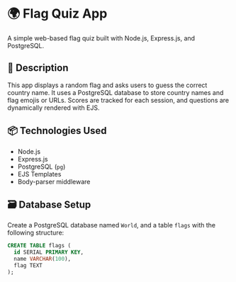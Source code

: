 # 🌍 Flag Quiz App

A simple web-based flag quiz built with Node.js, Express.js, and PostgreSQL.

## 🚀 Description

This app displays a random flag and asks users to guess the correct country name. It uses a PostgreSQL database to store country names and flag emojis or URLs. Scores are tracked for each session, and questions are dynamically rendered with EJS.

## 📦 Technologies Used

- Node.js
- Express.js
- PostgreSQL (`pg`)
- EJS Templates
- Body-parser middleware

## 🗃️ Database Setup

Create a PostgreSQL database named `World`, and a table `flags` with the following structure:

```sql
CREATE TABLE flags (
  id SERIAL PRIMARY KEY,
  name VARCHAR(100),
  flag TEXT
);
